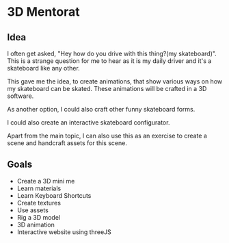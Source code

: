 # 3D Mentorat

## Idea

I often get asked, "Hey how do you drive with this thing?(my skateboard)". This is a strange question for me to hear as it is my daily driver and it's a skateboard like any other.

This gave me the idea, to create animations, that show various ways on how my skateboard can be skated. These animations will be crafted in a 3D software.

As another option, I could also craft other funny skateboard forms.

I could also create an interactive skateboard configurator.

Apart from the main topic, I can also use this as an exercise to create a scene and handcraft assets for this scene.

## Goals

- Create a 3D mini me
- Learn materials
- Learn Keyboard Shortcuts
- Create textures
- Use assets
- Rig a 3D model
- 3D animation
- Interactive website using threeJS